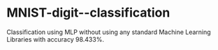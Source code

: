 # MNIST-digit--classification
Classification using MLP without using any standard Machine Learning Libraries with accuracy 98.433%.
